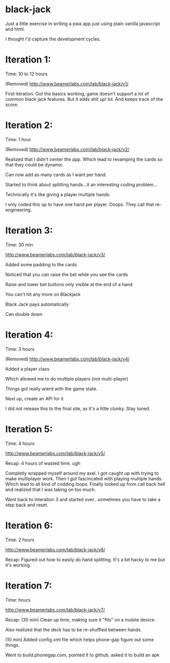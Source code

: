# black-jack
Just a little exercise in writing a pwa app just using plain vanilla javascript and html.

I thought I'd capture the development cycles.

# Iteration 1:
Time: 10 to 12 hours

(Removed) http://www.beamerlabs.com/lab/black-jack/v1/

First iteration. Got the basics working, game doesn't support a lot of common black jack features. But it adds shit up! lol. And keeps track of the score.


# Iteration 2:
Time: 1 hour

(Removed) http://www.beamerlabs.com/lab/black-jack/v2/

Realized that I didn't center the app. Which lead to revamping the cards so that they could be dynamic. 

Can now add as many cards as I want per hand.

Started to think about splitting hands...it an interesting coding problem... 

Technically it's like giving a player multiple hands. 

I only coded this up to have one hand per player. Ooops. They call that re-engineering.



# Iteration 3:
Time: 30 min

http://www.beamerlabs.com/lab/black-jack/v3/

Added some padding to the cards

Noticed that you can raise the bet while you see the cards

Raise and lower bet buttons only visible at the end of a hand

You can't hit any more on Blackjack

Black Jack pays automatically

Can double down



# Iteration 4:
Time: 3 hours

(Removed) http://www.beamerlabs.com/lab/black-jack/v4/

Added a player class

Which allowed me to do multiple players (not multi-player)

Things got really wierd with the game state.

Next up, create an API for it

I did not release this to the final site, as it's a little clunky. Stay tuned.

# Iteration 5:
Time: 4 hours

http://www.beamerlabs.com/lab/black-jack/v5/

Recap: 4 hours of wasted time. ugh

Completly wrapped myself around my axel. I got caught up with trying to make multiplayer work. Then I got fascincated with playing multiple hands. Which lead to all kind of codding loops. Finally looked up from call back hell and realized that I was taking on too much. 

Went back to Interation 3 and started over...sometimes you have to take a step back and reset.


# Iteration 6:
Time: 2 hours

http://www.beamerlabs.com/lab/black-jack/v6/

Recap: Figured out how to easily do hand splitting. It's a bit hacky to me but it's working.


# Iteration 7:
Time:  hours

http://www.beamerlabs.com/lab/black-jack/v7/

Recap: (30 min) Clean up time, making sure it "fits" on a mobile device.

Also realized that the deck has to be re-shuffled between hands.

(10 min) 
Added config.xml file which helps phone-gap figure out some things.

Went to build.phonegap.com, pointed it to github, asked it to build an apk














